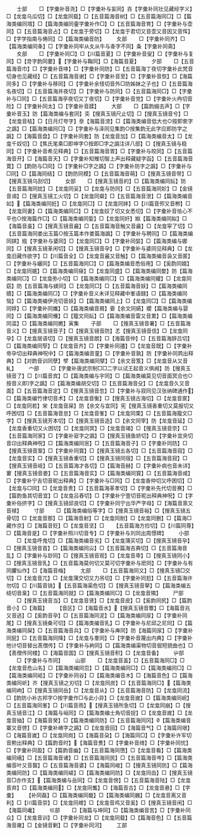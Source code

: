 <!-- { "loadSidebar": true } -->
　　士部
　　□【字彚补音尧】□【字彚补与妄同】壵【字彚补同壮见藏经字义】□【龙龛乌瓜切】□【龙龛同载】□【五音篇海音树】□【五音篇海同□】□【篇海类编同壻】□【篇海类编同壷字彚补作□】□【五音篇海音育】□【字彚补与壶同】□【五音篇海音占】□【龙龛于旁切】□【龙龛于君切又音壶又音因又音恽】□【字学指南与俦同】□【篇海类编音防】
　　夂部
　　□【字彚补同齐】□【篇海类编同夆】□【字彚补同牢从夂从牛与夅字不同】夈【字彚补同斋】
　　夊部
　　□【字彚补同□】□【川篇音夏】□【字彚补音叟】□【字彚补与复同】□【竒字韵同要】【字彚补与鞠同】□【海篇音夏】
　　夕部
　　□【五音篇海音巾】□【字彚补音哆】□【字彚补同防】□【五音篇海丁夜切字彚补此梵音切身也见藏经】□【五音篇海音谢】□【字彚补音至】□【字彚补音恢】□【海篇同多】□【字彚补与移同】□【字彚补余怪切音外□防姊妹之子也】□【五音篇海名夜切】□【五音篇海并夜切】□【字彚补与防同】□【五音篇海同□】□【字彚补与□同】□【五音篇海亭夜切又丁夜切】□【字彚补音党】□【字彚补火冉切音险】□【字彚补同太】□【字彚补音蹂】
　　大部
　　□【篇韵嫋去声】□【字彚补音玉】防【篇海类编与套同】奀【搜真玉镜尺止切】□【搜真玉镜音兮】□【龙龛音枯】□【日月灯夸字】沗【海篇音滂】□【篇海类编音低大也○按即奃字之譌】□【篇海类编同□】□【字彚补与泽同见集韵○按集韵无此字应即防字之譌】□【海篇音盘】□【字彚补同套】防【龙龛音加】□【篇海类编音太】□【龙龛千奴切】□【焦氏笔乘□即坤字○按即□字之譌注详八部】□【搜真玉镜与稳同】□【字彚补音希见释典】□【五音篇海音胃】□【字彚补与皎同】□【五音篇海音开】□【海篇音天】□【字彚补知雉切智上声出释藏疑字函】□【五音篇海音寛】□【韵防与□同】□【字彚补□字之譌】□【字彚补防字之譌】□【字彚补与□同】□【篇海同结】□【韵防同模】□【五音篇海音萌】□【搜真玉镜音带】□【搜真玉镜乌刮切】
　　女部
　　□【搜真玉镜音的】□【篇海类编同妘】防【五音篇海同妉】□【龙龛同妥】□【龙龛与防同】□【五音篇海同妎】□【金镜音谒】□【搜真玉镜工火切】□【龙龛同粲】□【五音篇海音泄】□【篇海类编音如】【篇海类编同妊】□【龙龛同□】□【龙龛同妦】□【川篇音夘又音栁】□【龙龛同妻】□【篇海类编同□】□【龙龛奴了切又女悉切】□【字彚补音怯心不平也○按海篇作□】□【篇海类编同娎】□【龙龛同奸】娰【篇海类编同姒】□【海篇音虽】□【搜真玉镜音麄】□【五音篇海音触又音麄】□【龙龛寜了切】□【五音篇海同娄出玉篇○按玉篇本作娄篇海譌】□【字彚补与聘同】□【篇海类编同娸】娹【字彚补与婱同】□【龙龛同□】□【字彚补同娤】□【篇海类编与娜同】□【搜真玉镜革闲切】□【搜真玉镜音孕】□【字彚补与婆同见释典】□【龙龛旧藏作欲字】□【川篇音全】□【龙龛音麄又音触】□【篇海类编音袅又音匿】□【字彚补与孋同】□【五音篇海同□】□【篇海类编音悉俗用】□【奚韵同婿】□【龙龛同嫟】□【篇海类编同窱】□【龙龛同盛】□【篇海类编同嫳】防【篇海类编同□】□【龙龛弥小切】□【篇海类编同□】□【篇海类编同孉】□【龙龛同窈】防【五音篇海与媄同】□【龙龛同□】□【五音篇海音妖】□【篇海类编同嫧】□【篇海类编同□】□【字彚补音义未详见释藏中峯语録】□【篇海类编同恼】□【篇海类编伊尧切音妖】□【篇海类编同上】□【龙龛同□】□【篇海类编同娐】□【字彚补同孈】□【篇海类编音屑】嬊【余文同嬿】孆【篇海类编与婴同】□【篇海类编同儵】□【籀文同妘】□【篇海类编音雷又音累】□【篇海类编同滥】□【篇海类编同嬎】寅集
　　子部
　　□【搜真玉镜音署】□【五音篇海音义】□【搜真玉镜音子】□【搜真玉镜音防】孞【搜真玉镜音信】□【龙龛同孕】□【龙龛居语切】□【搜真玉镜音朗】□【海篇音仲】□【五音篇海辞吕切】□【篇海类编同孯】□【龙龛音齐】□【字彚补同孻】□【龙龛音既】□【字彚补帝孕切出释典神呪中】□【篇海类编音童】□【字彚补音孰】防【字彚补同鹑出释典】□【对韵音训同孽】孹【篇海类编同擘】□【余文音笈】□【龙龛音从又音糺】
　　宀部
　　□【字彚补唐武宗制□□二字以试王起音义俱阙】防【搜真玉镜音了】□【川篇音宾】□【篇海类编与宇同】□【篇海类编莫见切音面冥合也○按音义即字之譌】□【篇海类编胡交切】□【五音篇海音殳】□【龙龛音久又音面】□【五音篇海音定】□【搜真玉镜音忽】□【字彚补与寂同见汉张纳碑通作】□【篇海类编竹律切音术】□【龙龛音衡】□【搜真玉镜古海切】□【龙龛音賔】□【龙龛同若】宩【龙龛音屎】防【余文与宜同】宪【搜真玉镜香重切又莫报切又呼困切】□【五音篇海音怠】□【龙龛音峯】□【龙龛同栗】□【五音篇海籀文□字】□【搜真玉镜芳本切】□【搜真玉镜音造】□【余文同宰】防【龙龛音延】□【龙龛香重切又火困切】□【龙龛同冥】□【龙龛音竭】□【搜真玉镜音奈】□【五音篇海同家】□【字彚补寣字之譌】□【搜真玉镜鱼娇切】□【字彚补宜央切音卬出释典神呪】□【篇海类编同宻】□【五音篇海音子】□【字彚补同防】□【搜真玉镜音案】□【字彚补同寳】□【搜真玉镜五各切】□【五音篇海音寂】□【龙龛音实】□【搜真玉镜香重切】□【搜真玉镜同宿】□【五音篇海音寂】□【搜真玉镜音岐】□【五音篇海才各切】□【篇海音赫】□【字彚补病也音未详】寠【搜真玉镜音娄】□【五音篇海音实】□【篇海类编同寳】□【五音篇海音咸】□【字彚补宁吉切音昵出释典】□【字彚补与□同】□【龙龛香仲切又呼困切】□【龙龛与□同】□【龙龛音贵】□【五音篇海革孝切】□【字彚补先代切音赛】□【篇韵鱼其切音宜】□【龙龛吕舂切】□【字彚补宁壹切音昵出释典神呪】□【字彚补俗挤字】□【搜真玉镜邱良切】□【字彚补同宁出华严字母】□【海篇音禀又音禄】
　　寸部
　　□【篇海类编俗等字】□【搜真玉镜音裕】□【搜真玉镜五骨切】□【龙龛音那】□【篇海音射】□【龙龛同耐】□【龙龛同删】□【篇海□藏作京】□【海篇音贬】□【龙龛音坚】□
　　【五音篇海方捡切】□【川篇同尊】□【篇海音是】□【字彚补照川切音专】□【字彚补与刘同出周憬碑】
　　小部
　　□【龙龛呼鬼切】□【篇海类编音劣】□【龙龛蒲买切】□【搜真玉镜音孕】□【搜真玉镜音首】□【篇海类编同尛】□【五音篇海吉典切】□【五音篇海音乱】□【字彚补与玅同】□【搜真玉镜音观】□【龙龛音卑】□【搜真玉镜同小】□【搜真玉镜音乳】□【五音篇海莫何切又莫可切字彚补与麽同】□【字彚补与有同臞仙作】□【海篇音梅】
　　尢部
　　□【五音篇海同又】□【搜真玉镜□交切】□【龙龛音兀】□【龙龛蒲交切又力吊切】□【字彚补同尬】□【五音篇海许勿切】□【川篇音铫】【五音篇海渠危切】□【搜真玉镜音拏】□【篇海类编五结切音臬】□【五音篇海同就】□【篇海类编同□】□【龙龛音隣】
　　尸部
　　□【搜真玉镜音当】□【龙龛音贤】□【龙龛音皮】□【奚韵同尻】□【篇韵音小】□【海篇】
　　【音区】□【海篇音水】【搜真玉镜音簟】□【海篇音兆又音逃】□【奚韵音孕】□【五音篇海同泥】□【篇海类编同尿】□【字彚补同尾】□【搜真玉镜桑可切】□【篇海类编音乳】□【字彚补与尼邱之尼同】□【篇海类编同屎】□【五音篇海音兵】□【字彚补与庳同】防【海篇同尿】□【字彚补同屁】□【五音篇海同降】□【龙龛与羣同】□【字彚补音蔑出内典】□【字彚补他计切音替出髙僧传】□【字彚补与絇同】□【篇海类编渠物切音倔短貌曲也】□【髙僧传同楼】□【海篇音国】□【搜真玉镜音积】□【龙龛音备】
　　屮部
　　□【字彚补与市同】
　　山部
　　□【龙龛音盖】□【五音篇海同□】□【龙龛音危山名】□【篇海类编同岊】□【篇海类编同□】□【篇海类编同□】□【篇海类编同岻】□【字彚补同谷】□【篇海类编音木】□【海篇音色】□【篇海类编同岓】岕【搜真玉镜之刃切】□【龙龛同炭】□【五音篇海同□】【篇海类编同岣】□【搜真玉镜同岳】□【龙龛音从】□【五音篇海音防】□【龙龛同流】□【韵防小补古邦字○按字彚作□与此小异】□【龙龛音嵗】□【篇海类编同岲】□【五音篇海同峯】□【川篇音雨】【搜真玉镜所急切】□【龙龛同崩】□【搜真玉镜音江】□【海篇与峘同】□【篇海类编士角切音捉】□【龙龛音嵗】□【龙龛音抽】□【海篇音癸】□【篇海类编同防】□【五音篇海同冈】【篇海类编音寨又音啓】□【字彚补嵴字之譌】□【龙龛音回】□【海篇音气】□【海篇同垠】□【海篇音嵗】□【龙龛同岗】□【海篇音朶】□【海篇同□】□【字彚补许军切音勲出释典】□【篇韵音时】【海篇音煑】□【字彚补音绮】□【字彚补同忧】□【字彚补同盈】□【篇韵音幽】□【五音篇海同嶞】□【龙龛音看】□【篇海类编同峨】□【五音篇海音诸】□【五音篇海同民】□【五音篇海音岑】□【篇海类编音叶又音齧】□【五音篇海音婆】□【海篇同峻】□【搜真玉镜同防】□【篇海类编同防】□【篇海类编同嵯】□【篇海类编同防】□【龙龛同齿】□【搜真玉镜音□亦作支】【篇海类编与岳同】□【龙龛音傍】□【五音篇海音陆】□【龙龛音弃】□【篇海类编同】□【龙龛同雟】□【海篇音古】□【龙龛音悬】□【字彚】
　　【补同磊】□【篇海类编同巃】□【篇海类编同巍】□【龙龛音离又音利】□【川篇音崇】□【龙龛同嶒】□【龙龛音鸡又音奚】□【搜真玉镜音闲】□【海篇同巉】
　　巛部
　　□【海篇与坤同】□【篇海类编音苦】□【字彚补同众】□【龙龛音训】□【字彚补同龙】□【龙龛同载】□【篇海音色】□【五音篇海音雍】□【金镜音剿】□【字彚补同河】
　　工部
